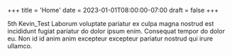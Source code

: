+++
title = 'Home'
date = 2023-01-01T08:00:00-07:00
draft = false
+++

5th Kevin_Test Laborum voluptate pariatur ex culpa magna nostrud est incididunt fugiat
pariatur do dolor ipsum enim. Consequat tempor do dolor eu. Non id id anim anim
excepteur excepteur pariatur nostrud qui irure ullamco.
